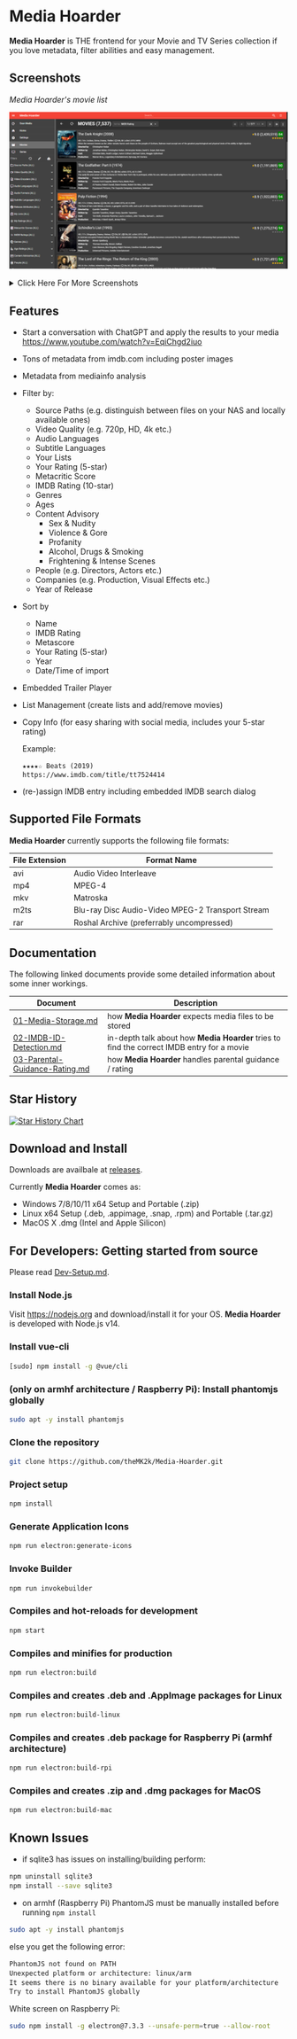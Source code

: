 # Media Hoarder

**Media Hoarder** is THE frontend for your Movie and TV Series collection if you love metadata, filter abilities and easy management.

## Screenshots

_Media Hoarder's movie list_

![Movie List](docs/screenshots/Media_Hoarder_01_Movies_List.png)

<details>

<summary>Click Here For More Screenshots</summary>

_Details about an actor including the movies they are involved in as well as their role_

![Cast](docs/screenshots/Media_Hoarder_02_Cast.png)

_Access individual movies in any list_

![Cast with direct movie access](docs/screenshots/Media_Hoarder_03_Cast_with_direct_movie_access.png)

_Let ChatGPT generate movie lists_

![ChatGPT Integration](docs/screenshots/Media_Hoarder_20_ChatGPT_Integration.png)

_Media Hoarder's series list_

![Series List](docs/screenshots/Media_Hoarder_10_Series_List.png)

_Episode rating heatmap for a series_

![Episode Rating Heatmap](docs/screenshots/Media_Hoarder_11_Series_Episode_Heatmap.png)

_Access individual episodes from the rating heatmap_

![Series List](docs/screenshots/Media_Hoarder_12_Series_Episode_Heatmap_with_direct_episode_access.png)

_Details of an actor and their involvement in series / episodes_

![Cast (Series)](docs/screenshots/Media_Hoarder_13_Cast_with_series_and_episodes_details.png)

</details>

## Features

- Start a conversation with ChatGPT and apply the results to your media <https://www.youtube.com/watch?v=EqiChgd2iuo>
- Tons of metadata from imdb.com including poster images
- Metadata from mediainfo analysis
- Filter by:
  - Source Paths (e.g. distinguish between files on your NAS and locally available ones)
  - Video Quality (e.g. 720p, HD, 4k etc.)
  - Audio Languages
  - Subtitle Languages
  - Your Lists
  - Your Rating (5-star)
  - Metacritic Score
  - IMDB Rating (10-star)
  - Genres
  - Ages
  - Content Advisory
    - Sex & Nudity
    - Violence & Gore
    - Profanity
    - Alcohol, Drugs & Smoking
    - Frightening & Intense Scenes
  - People (e.g. Directors, Actors etc.)
  - Companies (e.g. Production, Visual Effects etc.)
  - Year of Release
- Sort by
  - Name
  - IMDB Rating
  - Metascore
  - Your Rating (5-star)
  - Year
  - Date/Time of import
- Embedded Trailer Player
- List Management (create lists and add/remove movies)
- Copy Info (for easy sharing with social media, includes your 5-star rating)

  Example:

  ```text
  ★★★★☆ Beats (2019)
  https://www.imdb.com/title/tt7524414
  ```

- (re-)assign IMDB entry including embedded IMDB search dialog

## Supported File Formats

**Media Hoarder** currently supports the following file formats:

| File Extension | Format Name                                      |
| -------------- | ------------------------------------------------ |
| avi            | Audio Video Interleave                           |
| mp4            | MPEG-4                                           |
| mkv            | Matroska                                         |
| m2ts           | Blu-ray Disc Audio-Video MPEG-2 Transport Stream |
| rar            | Roshal Archive (preferrably uncompressed)        |

## Documentation

The following linked documents provide some detailed information about some inner workings.

| Document                                                              | Description                                                                                |
| --------------------------------------------------------------------- | ------------------------------------------------------------------------------------------ |
| [01-Media-Storage.md](docs/01-Media-Storage.md)                       | how **Media Hoarder** expects media files to be stored                                     |
| [02-IMDB-ID-Detection.md](docs/02-IMDB-ID-Detection.md)               | in-depth talk about how **Media Hoarder** tries to find the correct IMDB entry for a movie |
| [03-Parental-Guidance-Rating.md](docs/03-Parental-Guidance-Rating.md) | how **Media Hoarder** handles parental guidance / rating                                   |

## Star History

[![Star History Chart](https://api.star-history.com/svg?repos=theMK2k/Media-Hoarder&type=Date)](https://star-history.com/#theMK2k/Media-Hoarder&Date)

## Download and Install

Downloads are availbale at [releases](https://github.com/theMK2k/Media-Hoarder/releases).

Currently **Media Hoarder** comes as:

- Windows 7/8/10/11 x64 Setup and Portable (.zip)
- Linux x64 Setup (.deb, .appimage, .snap, .rpm) and Portable (.tar.gz)
- MacOS X .dmg (Intel and Apple Silicon)

## For Developers: Getting started from source

Please read [Dev-Setup.md](data/devdocs/Dev-Setup.md).

### Install Node.js

Visit <https://nodejs.org> and download/install it for your OS. **Media Hoarder** is developed with Node.js v14.

### Install vue-cli

```bash
[sudo] npm install -g @vue/cli
```

### (only on armhf architecture / Raspberry Pi): Install phantomjs globally

```bash
sudo apt -y install phantomjs
```

### Clone the repository

```bash
git clone https://github.com/theMK2k/Media-Hoarder.git
```

### Project setup

```bash
npm install
```

### Generate Application Icons

```bash
npm run electron:generate-icons
```

### Invoke Builder

```bash
npm run invokebuilder
```

### Compiles and hot-reloads for development

```bash
npm start
```

### Compiles and minifies for production

```bash
npm run electron:build
```

### Compiles and creates .deb and .AppImage packages for Linux

```bash
npm run electron:build-linux
```

### Compiles and creates .deb package for Raspberry Pi (armhf architecture)

```bash
npm run electron:build-rpi
```

### Compiles and creates .zip and .dmg packages for MacOS

```bash
npm run electron:build-mac
```

## Known Issues

- if sqlite3 has issues on installing/building perform:

```bash
npm uninstall sqlite3
npm install --save sqlite3
```

- on armhf (Raspberry Pi) PhantomJS must be manually installed before running `npm install`

```bash
sudo apt -y install phantomjs
```

else you get the following error:

```bash
PhantomJS not found on PATH
Unexpected platform or architecture: linux/arm
It seems there is no binary available for your platform/architecture
Try to install PhantomJS globally
```

White screen on Raspberry Pi:

```bash
sudo npm install -g electron@7.3.3 --unsafe-perm=true --allow-root
```
